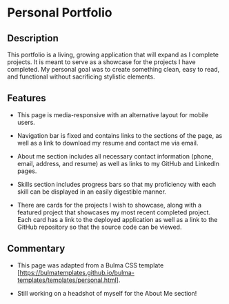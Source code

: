 # Personal Portfolio
## Description
This portfolio is a living, growing application that will expand as I complete projects. It is meant to serve as a showcase for the projects I have completed. My personal goal was to create something clean, easy to read, and functional without sacrificing stylistic elements. 

## Features
* This page is media-responsive with an alternative layout for mobile users. 

* Navigation bar is fixed and contains links to the sections of the page, as well as a link to download my resume and contact me via email.

* About me section includes all necessary contact information (phone, email, address, and resume) as well as links to my GitHub and LinkedIn pages. 

* Skills section includes progress bars so that my proficiency with each skill can be displayed in an easily digestible manner. 

* There are cards for the projects I wish to showcase, along with a featured project that showcases my most recent completed project. Each card has a link to the deployed application as well as a link to the GitHub repository so that the source code can be viewed.

## Commentary
* This page was adapted from a Bulma CSS template [https://bulmatemplates.github.io/bulma-templates/templates/personal.html]. 

* Still working on a headshot of myself for the About Me section!